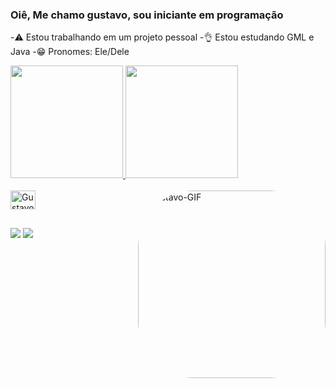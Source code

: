 ### Oiê, Me chamo gustavo, sou iniciante em programação

-⚠️ Estou trabalhando em um projeto pessoal
-👌 Estou estudando GML e Java
-😁 Pronomes: Ele/Dele

<div align="left">
  <a href="https://github.com/rafaballerini">
  <img height="180em" src="https://github-readme-stats.vercel.app/api?username=KlugGlub&show_icons=true&theme=cobalt&include_all_commits=true&count_private=true"/>
  <img height="180em" src="https://github-readme-stats.vercel.app/api/top-langs/?username=KlugGlub&layout=compact&langs_count=7&theme=cobalt"/>
</div>
  <div style="display: inline_block"><br>
  <img aling="center" alt=Gustavo-GML height="30" width="40" src="https://www.svgrepo.com/show/331267/yoyo-games.svg" />
  <img align="right" alt="Gustavo-GIF" height="300" style="border-radius:90px;" src="https://cdn.discordapp.com/attachments/1011447462759768134/1045534847088721940/ezgif.com-gif-maker.gif">
</div>
  
  
  ##
    
<div>
  
   <a href="https://instagram.com/gustavokllug" target="_blank"><img src="https://img.shields.io/badge/-Instagram-%23E4405F?style=for-the-badge&logo=instagram&logoColor=white" target="_blank"></a>
   <a href = "mailto:gustavoklug07@gmai.com"><img src="https://img.shields.io/badge/-Gmail-%23333?style=for-the-badge&logo=gmail&logoColor=white" target="_blank"></a>
  

 
  
  
<div>
